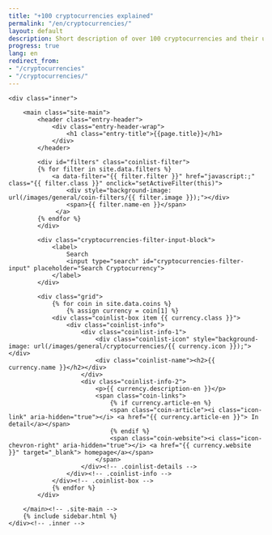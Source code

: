 ```yaml
---
title: "+100 cryptocurrencies explained"
permalink: "/en/cryptocurrencies/"
layout: default
description: Short description of over 100 cryptocurrencies and their use case.
progress: true
lang: en
redirect_from:
- "/cryptocurrencies"
- "/cryptocurrencies/"
---
```


<div class="site-content">

    <div class="inner">

        <main class="site-main">
			<header class="entry-header">
		    	<div class="entry-header-wrap">  
		        	<h1 class="entry-title">{{page.title}}</h1>
			    </div>
			</header>

            <div id="filters" class="coinlist-filter">
            {% for filter in site.data.filters %}
                <a data-filter="{{ filter.filter }}" href="javascript:;" class="{{ filter.class }}" onclick="setActiveFilter(this)">
                    <div style="background-image: url(/images/general/coin-filters/{{ filter.image }});"></div>
                    <span>{{ filter.name-en }}</span>
                 </a>
            {% endfor %}
            </div>

            <div class="cryptocurrencies-filter-input-block">
		        <label>
		            Search
		            <input type="search" id="cryptocurrencies-filter-input" placeholder="Search Cryptocurrency">
		        </label>
		    </div>

			<div class="grid">
				{% for coin in site.data.coins %}
					{% assign currency = coin[1] %}
				<div class="coinlist-box item {{ currency.class }}">
				    <div class="coinlist-info">
						<div class="coinlist-info-1">
							<div class="coinlist-icon" style="background-image: url(/images/general/cryptocurrencies/{{ currency.icon }});"></div>
							<div class="coinlist-name"><h2>{{ currency.name }}</h2></div>
						</div>
						<div class="coinlist-info-2">
				            <p>{{ currency.description-en }}</p>
				            <span class="coin-links">
								{% if currency.article-en %}
					            <span class="coin-article"><i class="icon-link" aria-hidden="true"></i> <a href="{{ currency.article-en }}"> In detail</a></span>
								{% endif %}
								<span class="coin-website"><i class="icon-chevron-right" aria-hidden="true"></i> <a href="{{ currency.website }}" target="_blank"> homepage</a></span>
							</span>
				        </div><!-- .coinlist-details -->
				    </div><!-- .coinlist-info -->
				</div><!-- .coinlist-box -->
				{% endfor %}
			</div>

		</main><!-- .site-main -->
        {% include sidebar.html %}
    </div><!-- .inner -->
</div><!-- .site-content -->

<script src="{{ site.baseurl }}/js/jquery.js?{{site.time | date: '%s%N'}}"></script>
<script src="https://unpkg.com/isotope-layout@3/dist/isotope.pkgd.min.js"></script>
<script src="{{ site.baseurl }}/js/filters.js?{{site.time | date: '%s%N'}}"></script>
